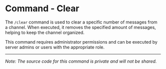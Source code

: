 # Command - Clear

The `/clear` command is used to clear a specific number of messages from a channel. When executed, it removes the specified amount of messages, helping to keep the channel organized.

This command requires administrator permissions and can be executed by server admins or users with the appropriate role.

---

*Note: The source code for this command is private and will not be shared.*
